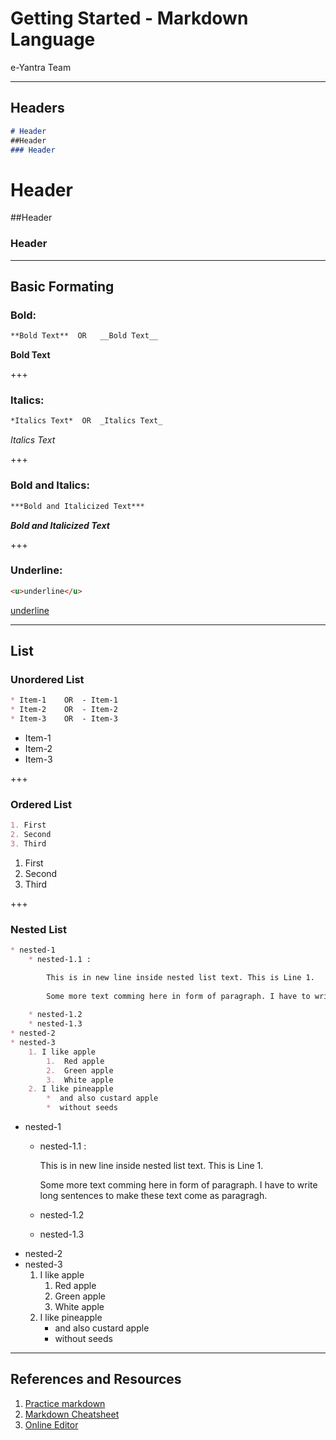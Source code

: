 # Getting Started - Markdown Language

e-Yantra Team 

---

## Headers


```markdown
# Header
##Header
### Header
```
# Header
##Header
### Header

---

## Basic Formating
### Bold:
``` markdown
**Bold Text**  OR	__Bold Text__
```
**Bold Text**

+++

### Italics:
``` markdown
*Italics Text*  OR	_Italics Text_
```
_Italics Text_

+++

### Bold and Italics:
```markdown
***Bold and Italicized Text***
```
***Bold and Italicized Text***

+++

### Underline:
```markdown
<u>underline</u>
```
<u>underline</u>

---

## List

### Unordered List
```markdown
* Item-1    OR  - Item-1
* Item-2    OR  - Item-2
* Item-3    OR  - Item-3
```
* Item-1
* Item-2
* Item-3

+++

### Ordered List
```markdown
1. First
2. Second
3. Third
```
1. First
2. Second
3. Third

+++

### Nested List

```markdown
* nested-1
    * nested-1.1 : 

        This is in new line inside nested list text. This is Line 1.
        
        Some more text comming here in form of paragraph. I have to write long sentences to make these text come as paragragh.
        
    * nested-1.2
    * nested-1.3
* nested-2
* nested-3
    1. I like apple
        1.  Red apple
        2.  Green apple
        3.  White apple
    2. I like pineapple
        *  and also custard apple
        *  without seeds
```
* nested-1
    * nested-1.1 : 

        This is in new line inside nested list text. This is Line 1.
        
        Some more text comming here in form of paragraph. I have to write long sentences to make these text come as paragragh.
        
    * nested-1.2
    * nested-1.3
* nested-2
* nested-3
    1. I like apple
        1.  Red apple
        2.  Green apple
        3.  White apple
    2. I like pineapple
        *  and also custard apple
        *  without seeds

---

## References and Resources

1. [Practice markdown](http://commonmark.org/help/tutorial/)
2. [Markdown Cheatsheet](https://github.com/adam-p/markdown-here/wiki/Markdown-Cheatsheet)
3. [Online Editor](https://markable.in)